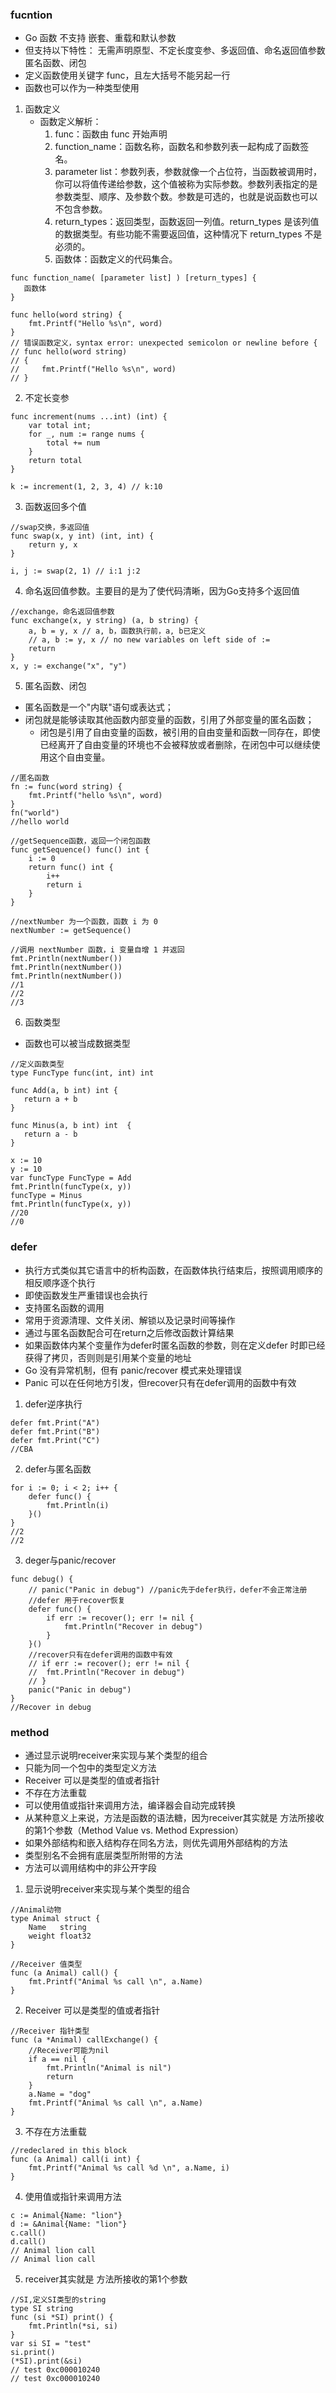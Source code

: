 ### fucntion
- Go 函数 不支持 嵌套、重载和默认参数
- 但支持以下特性：
 无需声明原型、不定长度变参、多返回值、命名返回值参数
 匿名函数、闭包
- 定义函数使用关键字 func，且左大括号不能另起一行
- 函数也可以作为一种类型使用

1. 函数定义
    - 函数定义解析：
        1. func：函数由 func 开始声明
        2. function_name：函数名称，函数名和参数列表一起构成了函数签名。
        3. parameter list：参数列表，参数就像一个占位符，当函数被调用时，你可以将值传递给参数，这个值被称为实际参数。参数列表指定的是参数类型、顺序、及参数个数。参数是可选的，也就是说函数也可以不包含参数。
        4. return_types：返回类型，函数返回一列值。return_types 是该列值的数据类型。有些功能不需要返回值，这种情况下 return_types 不是必须的。
        5. 函数体：函数定义的代码集合。
```
func function_name( [parameter list] ) [return_types] {
   函数体
}
```
```
func hello(word string) {
    fmt.Printf("Hello %s\n", word)
}
// 错误函数定义，syntax error: unexpected semicolon or newline before {
// func hello(word string) 
// {
//     fmt.Printf("Hello %s\n", word)
// }
```
2. 不定长变参
```
func increment(nums ...int) (int) {
    var total int;
    for _, num := range nums {
        total += num
    }
    return total
}

k := increment(1, 2, 3, 4) // k:10
```
3. 函数返回多个值
```
//swap交换，多返回值
func swap(x, y int) (int, int) {
    return y, x
}

i, j := swap(2, 1) // i:1 j:2

```
4. 命名返回值参数。主要目的是为了使代码清晰，因为Go支持多个返回值
```
//exchange，命名返回值参数
func exchange(x, y string) (a, b string) {
	a, b = y, x // a, b，函数执行前，a, b已定义
	// a, b := y, x // no new variables on left side of :=
	return
}
x, y := exchange("x", "y")
```
5. 匿名函数、闭包
- 匿名函数是一个"内联"语句或表达式；
- 闭包就是能够读取其他函数内部变量的函数，引用了外部变量的匿名函数；
    - 闭包是引用了自由变量的函数，被引用的自由变量和函数一同存在，即使已经离开了自由变量的环境也不会被释放或者删除，在闭包中可以继续使用这个自由变量。
```
//匿名函数
fn := func(word string) {
    fmt.Printf("hello %s\n", word)
}
fn("world")
//hello world

//getSequence函数，返回一个闭包函数
func getSequence() func() int {
    i := 0
    return func() int {
        i++
        return i  
    }
}

//nextNumber 为一个函数，函数 i 为 0
nextNumber := getSequence()  

//调用 nextNumber 函数，i 变量自增 1 并返回
fmt.Println(nextNumber())
fmt.Println(nextNumber())
fmt.Println(nextNumber())
//1
//2
//3
```
6. 函数类型
- 函数也可以被当成数据类型
```
//定义函数类型
type FuncType func(int, int) int

func Add(a, b int) int {
   return a + b
}

func Minus(a, b int) int  {
   return a - b
}

x := 10
y := 10
var funcType FuncType = Add
fmt.Println(funcType(x, y))
funcType = Minus
fmt.Println(funcType(x, y))
//20
//0
```

### defer
- 执行方式类似其它语言中的析构函数，在函数体执行结束后，按照调用顺序的相反顺序逐个执行
- 即使函数发生严重错误也会执行
- 支持匿名函数的调用
- 常用于资源清理、文件关闭、解锁以及记录时间等操作
- 通过与匿名函数配合可在return之后修改函数计算结果
- 如果函数体内某个变量作为defer时匿名函数的参数，则在定义defer
时即已经获得了拷贝，否则则是引用某个变量的地址
- Go 没有异常机制，但有 panic/recover 模式来处理错误
- Panic 可以在任何地方引发，但recover只有在defer调用的函数中有效

1. defer逆序执行
```
defer fmt.Print("A")
defer fmt.Print("B")
defer fmt.Print("C")
//CBA
```
2. defer与匿名函数
```
for i := 0; i < 2; i++ {
	defer func() {
		fmt.Println(i)
	}()
}
//2
//2
```
3. deger与panic/recover
```
func debug() {
	// panic("Panic in debug") //panic先于defer执行，defer不会正常注册
	//defer 用于recover恢复
	defer func() {
		if err := recover(); err != nil {
			fmt.Println("Recover in debug")
		}
	}()
	//recover只有在defer调用的函数中有效
	// if err := recover(); err != nil {
	// 	fmt.Println("Recover in debug")
	// }
	panic("Panic in debug")
}
//Recover in debug
```

### method
- 通过显示说明receiver来实现与某个类型的组合
- 只能为同一个包中的类型定义方法
- Receiver 可以是类型的值或者指针
- 不存在方法重载
- 可以使用值或指针来调用方法，编译器会自动完成转换
- 从某种意义上来说，方法是函数的语法糖，因为receiver其实就是
方法所接收的第1个参数（Method Value vs. Method Expression） 
- 如果外部结构和嵌入结构存在同名方法，则优先调用外部结构的方法
- 类型别名不会拥有底层类型所附带的方法
- 方法可以调用结构中的非公开字段

1. 显示说明receiver来实现与某个类型的组合
```
//Animal动物
type Animal struct {
	Name   string
	weight float32
}

//Receiver 值类型
func (a Animal) call() {
	fmt.Printf("Animal %s call \n", a.Name)
}
```
2. Receiver 可以是类型的值或者指针
```
//Receiver 指针类型
func (a *Animal) callExchange() {
	//Receiver可能为nil
	if a == nil {
		fmt.Println("Animal is nil")
		return
	}
	a.Name = "dog"
	fmt.Printf("Animal %s call \n", a.Name)
}
```
3. 不存在方法重载
```
//redeclared in this block
func (a Animal) call(i int) {
    fmt.Printf("Animal %s call %d \n", a.Name, i)
}
```
4. 使用值或指针来调用方法
```
c := Animal{Name: "lion"}
d := &Animal{Name: "lion"}
c.call()
d.call()
// Animal lion call 
// Animal lion call 
```
5. receiver其实就是
方法所接收的第1个参数
```
//SI,定义SI类型的string
type SI string
func (si *SI) print() {
	fmt.Println(*si, si)
}
var si SI = "test"
si.print()
(*SI).print(&si)
// test 0xc000010240
// test 0xc000010240
```